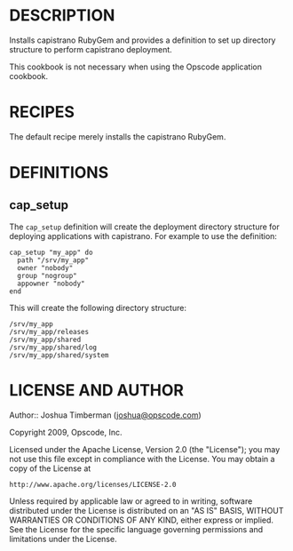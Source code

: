 DESCRIPTION
===========

Installs capistrano RubyGem and provides a definition to set up directory structure to perform capistrano deployment.

This cookbook is not necessary when using the Opscode application cookbook.

RECIPES
=======

The default recipe merely installs the capistrano RubyGem.

DEFINITIONS
===========

cap_setup
---------

The `cap_setup` definition will create the deployment directory structure for deploying applications with capistrano. For example to use the definition:

    cap_setup "my_app" do
      path "/srv/my_app"
      owner "nobody"
      group "nogroup"
      appowner "nobody"
    end

This will create the following directory structure:

    /srv/my_app
    /srv/my_app/releases
    /srv/my_app/shared
    /srv/my_app/shared/log
    /srv/my_app/shared/system

LICENSE AND AUTHOR
==================

Author:: Joshua Timberman (<joshua@opscode.com>)

Copyright 2009, Opscode, Inc.

Licensed under the Apache License, Version 2.0 (the "License");
you may not use this file except in compliance with the License.
You may obtain a copy of the License at

    http://www.apache.org/licenses/LICENSE-2.0

Unless required by applicable law or agreed to in writing, software
distributed under the License is distributed on an "AS IS" BASIS,
WITHOUT WARRANTIES OR CONDITIONS OF ANY KIND, either express or implied.
See the License for the specific language governing permissions and
limitations under the License.

